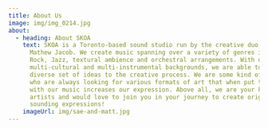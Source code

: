 ```yaml
---
title: About Us
image: img/img_0214.jpg
about:
  - heading: About SKOA
    text: SKOA is a Toronto-based sound studio run by the creative duo Sae Byeon and
      Mathew Jacob. We create music spanning over a variety of genres including
      Rock, Jazz, textural ambience and orchestral arrangements. With our
      multi-cultural and multi-instrumental backgrounds, we are able to bring a
      diverse set of ideas to the creative process. We are some kind of artists
      who are always looking for various formats of art that when put together
      with our music increases our expression. Above all, we are your kind of
      artists and would love to join you in your journey to create original
      sounding expressions!
    imageUrl: img/sae-and-matt.jpg
---
```

